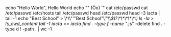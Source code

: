 echo "Hello World", Hello World
echo "\" (Ôo) '"
cat /etc/passwd
cat /etc/passwd /etc/hosts
tail /etc/passwd
head /etc/passwd
head -3 iacta | tail -1
echo "Best School" > \\\*\\\\"'\"Best School\"\\'"\\\\*\$\\\?\\\*\\\*\\\*\\\*\\\*\:\)
ls -la > ls_cwd_content
tail -1 iacta >> iacta
find . -type f -name "*.js" -delete
find . -type d ! -path . | wc -1
